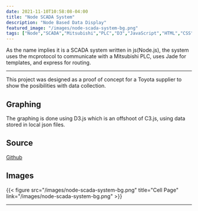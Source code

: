 ```yaml
---
date: 2021-11-10T10:58:08-04:00
title: "Node SCADA System"
description: "Node Based Data Display"
featured_image: "/images/node-scada-system-bg.png"
tags: ["Node","SCADA","Mitsubishi","PLC","D3","JavaScript","HTML","CSS","Jade"]
---
```


As the name implies it is a SCADA system written in js(Node.js), the system uses the mcprotocol to communicate with a Mitsubishi PLC, uses Jade for templates, and express for routing. 

<!--more-->

___

This project was designed as a proof of concept for a Toyota supplier to show the posibilities with data collection.

## Graphing

The graphing is done using D3.js which is an offshoot of C3.js, using data stored in local json files.

## Source

[Github](https://github.com/rassweiler/Node-SCADA-System)

## Images

{{< figure src="/images/node-scada-system-bg.png" title="Cell Page" link="/images/node-scada-system-bg.png" >}}

___
